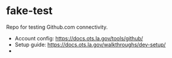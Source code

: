 # fake-test

Repo for testing Github.com connectivity.

- Account config: <https://docs.ots.la.gov/tools/github/>
- Setup guide: <https://docs.ots.la.gov/walkthroughs/dev-setup/>
-